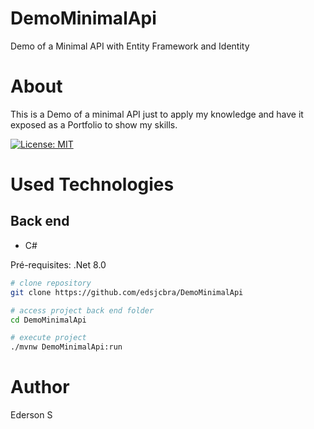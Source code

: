 # DemoMinimalApi
Demo of a Minimal API with Entity Framework and Identity

# About
This is a Demo of a minimal API just to apply my knowledge and have it exposed as a Portfolio to show my skills.

[![License: MIT](https://img.shields.io/badge/License-MIT-green.svg)](https://opensource.org/licenses/MIT)

# Used Technologies
## Back end
- C#

Pré-requisites: .Net 8.0

```bash
# clone repository
git clone https://github.com/edsjcbra/DemoMinimalApi

# access project back end folder
cd DemoMinimalApi

# execute project
./mvnw DemoMinimalApi:run
```
# Author

Ederson S
